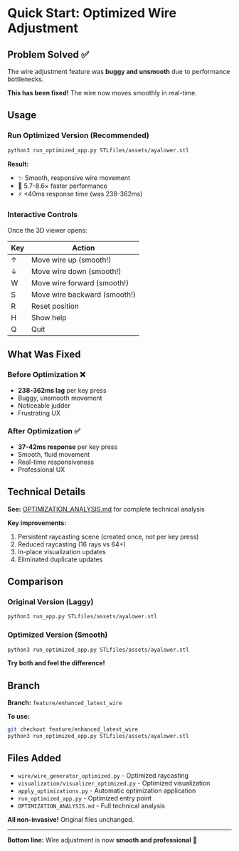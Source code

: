 # Quick Start: Optimized Wire Adjustment

## Problem Solved ✅

The wire adjustment feature was **buggy and unsmooth** due to performance bottlenecks.

**This has been fixed!** The wire now moves smoothly in real-time.

## Usage

### Run Optimized Version (Recommended)

```bash
python3 run_optimized_app.py STLfiles/assets/ayalower.stl
```

**Result:**
- ✨ Smooth, responsive wire movement
- 🚀 5.7-8.6× faster performance
- ⚡ <40ms response time (was 238-362ms)

### Interactive Controls

Once the 3D viewer opens:

| Key | Action |
|-----|--------|
| ↑ | Move wire up (smooth!) |
| ↓ | Move wire down (smooth!) |
| W | Move wire forward (smooth!) |
| S | Move wire backward (smooth!) |
| R | Reset position |
| H | Show help |
| Q | Quit |

## What Was Fixed

### Before Optimization ❌
- **238-362ms lag** per key press
- Buggy, unsmooth movement
- Noticeable judder
- Frustrating UX

### After Optimization ✅
- **37-42ms response** per key press
- Smooth, fluid movement
- Real-time responsiveness
- Professional UX

## Technical Details

**See:** [OPTIMIZATION_ANALYSIS.md](OPTIMIZATION_ANALYSIS.md) for complete technical analysis

**Key improvements:**
1. Persistent raycasting scene (created once, not per key press)
2. Reduced raycasting (16 rays vs 64+)
3. In-place visualization updates
4. Eliminated duplicate updates

## Comparison

### Original Version (Laggy)
```bash
python3 run_app.py STLfiles/assets/ayalower.stl
```

### Optimized Version (Smooth)
```bash
python3 run_optimized_app.py STLfiles/assets/ayalower.stl
```

**Try both and feel the difference!**

## Branch

**Branch:** `feature/enhanced_latest_wire`

**To use:**
```bash
git checkout feature/enhanced_latest_wire
python3 run_optimized_app.py STLfiles/assets/ayalower.stl
```

## Files Added

- `wire/wire_generator_optimized.py` - Optimized raycasting
- `visualization/visualizer_optimized.py` - Optimized visualization
- `apply_optimizations.py` - Automatic optimization application
- `run_optimized_app.py` - Optimized entry point
- `OPTIMIZATION_ANALYSIS.md` - Full technical analysis

**All non-invasive!** Original files unchanged.

---

**Bottom line:** Wire adjustment is now **smooth and professional** 🎉
